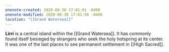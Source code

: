 ```yaml
---
onenote-created: 2020-08-30 17:01:01 -0400
onenote-modified: 2020-08-30 17:01:58 -0400
location: "[[Grand Watersea]]"
---
```


**Lirri** is a central island within the [[Grand Watersea]]. It has commonly found itself besieged by strangers who seek the holy hotspring at its center. It was one of the last places to see permanent settlement in [[High Sacred]].
